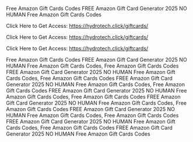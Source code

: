 Free Amazon Gift Cards Codes FREE Amazon Gift Card Generator 2025 NO HUMAN Free Amazon Gift Cards Codes

Click Here to Get Access: https://hydrotech.click/giftcards/

Click Here to Get Access: https://hydrotech.click/giftcards/

Click Here to Get Access: https://hydrotech.click/giftcards/

Free Amazon Gift Cards Codes FREE Amazon Gift Card Generator 2025 NO HUMAN Free Amazon Gift Cards Codes, Free Amazon Gift Cards Codes FREE Amazon Gift Card Generator 2025 NO HUMAN Free Amazon Gift Cards Codes, Free Amazon Gift Cards Codes FREE Amazon Gift Card Generator 2025 NO HUMAN Free Amazon Gift Cards Codes, Free Amazon Gift Cards Codes FREE Amazon Gift Card Generator 2025 NO HUMAN Free Amazon Gift Cards Codes, Free Amazon Gift Cards Codes FREE Amazon Gift Card Generator 2025 NO HUMAN Free Amazon Gift Cards Codes, Free Amazon Gift Cards Codes FREE Amazon Gift Card Generator 2025 NO HUMAN Free Amazon Gift Cards Codes, Free Amazon Gift Cards Codes FREE Amazon Gift Card Generator 2025 NO HUMAN Free Amazon Gift Cards Codes, Free Amazon Gift Cards Codes FREE Amazon Gift Card Generator 2025 NO HUMAN Free Amazon Gift Cards Codes

